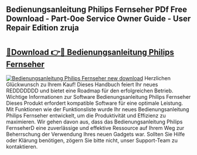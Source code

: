 ## Bedienungsanleitung Philips Fernseher PDf Free Download - Part-0oe Service Owner Guide - User Repair Edition zruja

# <h2><a href="http://df50ywb.blite.top/?on=Bedienungsanleitung+Philips+Fernseher">🔗Download 👉🔴 Bedienungsanleitung Philips Fernseher</a></h2>

[![Bedienungsanleitung Philips Fernseher new download](https://i.imgur.com/lujVjoI.png)](http://df50ywb.blite.top/?on=Bedienungsanleitung+Philips+Fernseher)
Herzlichen Glückwunsch zu Ihrem Kauf! Dieses Handbuch feiert Ihr neues REDDDDDDD und bietet eine Roadmap für den erfolgreichen Betrieb. Wichtige Informationen zur Software Bedienungsanleitung Philips Fernseher Dieses Produkt erfordert kompatible Software für eine optimale Leistung. Mit Funktionen wie der Funktionsliste wurde Ihr neues Bedienungsanleitung Philips Fernseher entwickelt, um die Produktivität und Effizienz zu maximieren. Wir gehen davon aus, dass das Bedienungsanleitung Philips FernseherD eine zuverlässige und effektive Ressource auf Ihrem Weg zur Beherrschung der Verwendung Ihres neuen Gadgets war. Sollten Sie Hilfe oder Klärung benötigen, zögern Sie bitte nicht, unser Support-Team zu kontaktieren.
